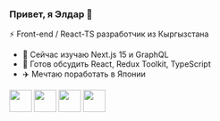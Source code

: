 ### Привет, я Элдар 👋  
⚡ Front-end / React-TS разработчик из Кыргызстана

- 🌱 Сейчас изучаю Next.js 15 и GraphQL  
- 💬 Готов обсудить React, Redux Toolkit, TypeScript  
- ✈️ Мечтаю поработать в Японии

<p>
  <!-- Иконки стека -->
  <img src="https://cdn.jsdelivr.net/gh/devicons/devicon/icons/react/react-original.svg" width="40"/>
  <img src="https://cdn.jsdelivr.net/gh/devicons/devicon/icons/typescript/typescript-original.svg" width="40"/>
  <img src="https://cdn.jsdelivr.net/gh/devicons/devicon/icons/javascript/javascript-original.svg" width="40"/>
  <img src="https://cdn.jsdelivr.net/gh/devicons/devicon/icons/nodejs/nodejs-original.svg" width="40"/>
</p>

